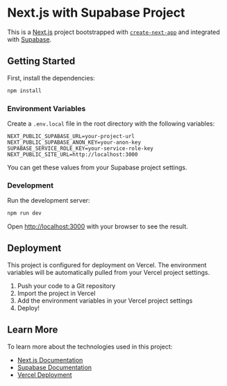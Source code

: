 # Next.js with Supabase Project

This is a [Next.js](https://nextjs.org/) project bootstrapped with [`create-next-app`](https://github.com/vercel/next.js/tree/canary/packages/create-next-app) and integrated with [Supabase](https://supabase.com/).

## Getting Started

First, install the dependencies:

```bash
npm install
```

### Environment Variables

Create a `.env.local` file in the root directory with the following variables:

```env
NEXT_PUBLIC_SUPABASE_URL=your-project-url
NEXT_PUBLIC_SUPABASE_ANON_KEY=your-anon-key
SUPABASE_SERVICE_ROLE_KEY=your-service-role-key
NEXT_PUBLIC_SITE_URL=http://localhost:3000
```

You can get these values from your Supabase project settings.

### Development

Run the development server:

```bash
npm run dev
```

Open [http://localhost:3000](http://localhost:3000) with your browser to see the result.

## Deployment

This project is configured for deployment on Vercel. The environment variables will be automatically pulled from your Vercel project settings.

1. Push your code to a Git repository
2. Import the project in Vercel
3. Add the environment variables in your Vercel project settings
4. Deploy!

## Learn More

To learn more about the technologies used in this project:

- [Next.js Documentation](https://nextjs.org/docs)
- [Supabase Documentation](https://supabase.com/docs)
- [Vercel Deployment](https://vercel.com/docs)
